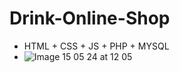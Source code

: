# Drink-Online-Shop
- HTML + CSS + JS + PHP + MYSQL
- ![Image 15 05 24 at 12 05](https://github.com/wms198/Drink-Online-Shop/assets/130672683/d35ff036-2989-4dfc-b4c6-d48dd8006f10)
